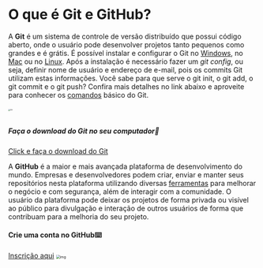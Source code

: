# O que é Git e GitHub?



A **Git** é um sistema de controle de versão distribuído que possui código aberto, onde o usuário pode desenvolver projetos tanto pequenos como grandes e é grátis. É possível instalar e configurar o Git no [Windows](https://comandosgit.github.io/), no [Mac](https://comandosgit.github.io/) ou no [Linux](https://comandosgit.github.io/). Após a instalação é necessário fazer um _git config_, ou seja, definir nome de usuário e endereço de e-mail, pois os commits Git utilizam estas informações. Você sabe para que serve o git init, o git add, o git commit e o git push? Confira mais detalhes no link abaixo e aproveite para conhecer os [comandos](https://comandosgit.github.io/) básico do Git.


###### <img src="https://git-scm.com/images/logo@2x.png" alt="Git" style="zoom: 25%;" />

##### Faça o download do Git no seu computador:link:

[Click e faça o download do Git](https://git-scm.com/downloads) 







A **GitHub** é a maior e mais avançada plataforma de desenvolvimento do mundo. Empresas e desenvolvedores podem criar, enviar e manter seus repositórios nesta plataforma utilizando diversas [ferramentas](https://github.com/features) para melhorar o negócio e com segurança, além de interagir com a comunidade. O usuário da plataforma pode deixar os projetos de forma privada ou visível ao público para divulgação e interação de outros usuários de forma que contribuam para a melhoria do seu projeto.



#### Crie uma conta no GitHub:keyboard:

[Inscrição aqui](https://github.com/)
<img src="https://github.githubassets.com/images/modules/marketplace/marketplace-illustration-01.svg" alt="img" style="zoom: 50%;" />







